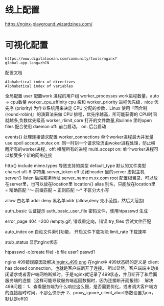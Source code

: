 # 线上配置
https://nginx-playground.wizardzines.com/

# 可视化配置
    https://www.digitalocean.com/community/tools/nginx?global.app.lang=zhCN


配置文档

    Alphabetical index of directives
    Alphabetical index of variables


全局配置
user 配置work 进程的用户组
worker_processes work进程数量，auto -> cpu数量
worker_cpu_affinity cpu 亲和
worker_priority 进程优先级，nice 优先序 (priority) 为作业系统用来决定 CPU 分配的参数，Linux 使用『回合制(round-robin)』的演算法来做 CPU 排程，优先序越高，所可能获得的 CPU时间就越多,负数优先级高
worker_rlimit_core 打开的文件数量,和ulimie 里的open files 配合使用
daemon off: 前台启动， on: 后台启动

events{}  处理连接请求配置
  worker_connections 单个worker进程最大并发量
  use epoll 
  accept_mutex on:  同一时刻一个请求轮流由woker进程处理，防止唤醒所有的worker进程，off: 唤醒所有的进程
  multi_accept on: 单个worker进程可以接受多个新的网络连接

http{} 
  include mime.types 导致支持的类型
  default_type 默认的文件类型
  charset uft-8 字符集
  server_token off:关闭header 里的server
  虚拟主机
    server{}
      listen 后端服务地址
      server_name m.xx.com
      root  配置根目录，可以放在server里，也可以放在location里
      location{}
        alias 别名，只能放在location里
        = 精确匹配
        ^～ 前缀匹配
        ~ 正则匹配
        ～* 不区分大小写

  allow 白名单 addr
  deny 黑名单addr
  (allow,deny 先小范围，然后大范围)

auth_basic 认证提示
auth_basic_user_file 密码文件，使用htpasswd 生成

error_page 404 =200 /empty.gif; 错误重定向，错误
try_files 尝试文件匹配


auto_index on:自动文件索引功能， 开启文件下载功能
limit_rate 下载速率


stub_status 显示nginx状态

htpasswd -c(create file) -b file user1 paswd1




nginx 499错误原因及解决[!nginx_499.png](https://blog.csdn.net/github_30641423/article/details/119787706)
   在nginx中 499状态码的定义是  client has closed connection，也就是客户端断开了连接。
   所以显然，客户端端主动关闭请求或者客户端网络断掉时，于是nginx就记录了499状态，并且断开了和后面服务端的连接（这样可能导致服务端返回数据时，因为连接断开而报错）
    解决499问题：
        1、查看服务端为什么响应这么慢，是否需要优化，或者调大客户端方的连接超时时间，不那么快断开
        2、proxy_ignore_client_abort参数设置为on，默认是off的
